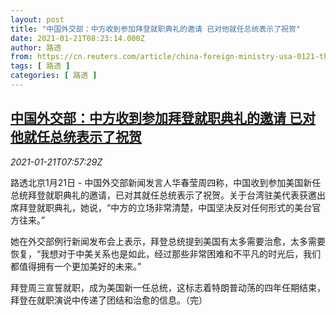 ```yaml
---
layout: post
title: "中国外交部：中方收到参加拜登就职典礼的邀请 已对他就任总统表示了祝贺"
date: 2021-01-21T08:23:14.000Z
author: 路透
from: https://cn.reuters.com/article/china-foreign-ministry-usa-0121-thur-idCNKBS29Q0TO
tags: [ 路透 ]
categories: [ 路透 ]
---
```

<!--1611217394000-->
[中国外交部：中方收到参加拜登就职典礼的邀请 已对他就任总统表示了祝贺](https://cn.reuters.com/article/china-foreign-ministry-usa-0121-thur-idCNKBS29Q0TO)
------

<div>
<div><i>2021-01-21T07:57:29Z</i></div><p>路透北京1月21日 - 中国外交部新闻发言人华春莹周四称，中国收到参加美国新任总统拜登就职典礼的邀请，已对其就任总统表示了祝贺。关于台湾驻美代表获邀出席拜登就职典礼，她说，“中方的立场非常清楚，中国坚决反对任何形式的美台官方往来。”</p><p>她在外交部例行新闻发布会上表示，拜登总统提到美国有太多需要治愈，太多需要恢复，“我想对于中美关系也是如此，经过那些非常困难和不平凡的时光后，我们都值得拥有一个更加美好的未来。”</p><p>拜登周三宣誓就职，成为美国新一任总统，这标志着特朗普动荡的四年任期结束，拜登在就职演说中传递了团结和治愈的信息。（完）</p>
</div>
